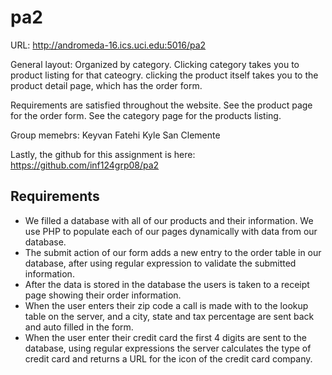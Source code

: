 # pa2

URL: http://andromeda-16.ics.uci.edu:5016/pa2

General layout: Organized by category. Clicking category takes you to product listing for that cateogry. clicking the product itself takes you to the product detail page, which has the order form.

Requirements are satisfied throughout the website. See the product page for the order form. See the category page for the products listing.

Group memebrs:
Keyvan Fatehi
Kyle San Clemente

Lastly, the github for this assignment is here: https://github.com/inf124grp08/pa2

## Requirements

- We filled a database with all of our products and their information. We use PHP to populate each of our pages dynamically with data from our database. 
- The submit action of our form adds a new entry to the order table in our database, after using regular expression to validate the submitted information.
- After the data is stored in the database the users is taken to a receipt page showing their order information.
- When the user enters their zip code a call is made with to the lookup table on the server, and a city, state and tax percentage are sent back and auto filled in the form.
- When the user enter their credit card the first 4 digits are sent to the database, using regular expressions the server calculates the type of credit card and returns a URL for the icon of the credit card company.

